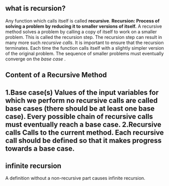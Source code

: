 **what is recursion?**
--------------------------------
Any function which calls itself is called **recursive**. 
**Recursion: Process of solving a problem by reducing it to smaller versions of itself.**
A recursive method solves a problem by calling a copy of itself to work on a smaller problem. This is called the recursion step. The
recursion step can result in many more such _recursive calls_.
It is important to ensure that the recursion terminates. Each time the function calls itself with a
slightly simpler version of the original problem. The sequence of smaller problems must
eventually converge on the _base case_ .

Content of a Recursive Method
--------------------------------------
1.**Base case(s)**
Values of the input variables for which we perform no recursive calls are called base cases (there should be at least one base case). 
Every possible chain of recursive calls must eventually reach a base case.
2.**Recursive calls**
Calls to the current method. 
Each recursive call should be defined so that it makes progress towards a base case.
----------
 infinite recursion
 ------------
A definition without a non-recursive part causes infinite recursion.





